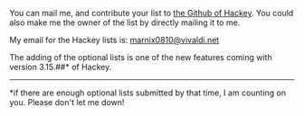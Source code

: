 You can mail me, and contribute your list to [the Github of
Hackey](https://github.com/Marnix0810/HackeyBlock/tree/master/usersubmitted_optional-lists). You could also make
me the owner of the list by directly mailing it to me.

My email for the Hackey lists is:
[marnix0810@vivaldi.net](mailto:marnix0810@vivaldi.net)

The adding of the optional lists is one of the new features coming with
version 3.15.\#\#\* of Hackey.

* * * * *

\*if there are enough optional lists submitted by that time, I am
counting on you. Please don't let me down!
